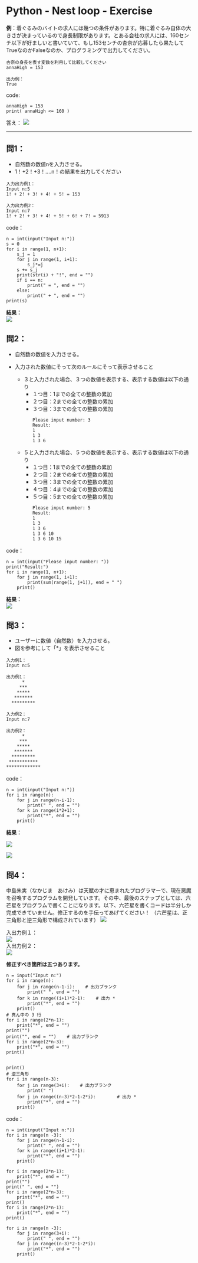 # Python - Nest loop - Exercise

**例**：着ぐるみのバイトの求人には幾つの条件があります。特に着ぐるみ自体の大きさが決まっているので身長制限があります。とある会社の求人には、160センチ以下が好ましいと書いていて、もし153センチの杏奈が応募したら果たしてTrueなのかFalseなのか、プログラミングで出力してください。
```
杏奈の身長を表す変数を利用して比較してください
annaHigh = 153

出力例：
True
```
code:
```python=
annaHigh = 153
print( annaHigh <= 160 )
```
答え：
![](https://i.imgur.com/SM2qRLJ.png)

        
--------------------------------------------
## 問1：
* 自然数の数値nを入力させる。
* 1！+2！+3！....n！の結果を出力してください
```
入力出力例1：
Input n:5
1! + 2! + 3! + 4! + 5! = 153

入力出力例2：
Input n:7
1! + 2! + 3! + 4! + 5! + 6! + 7! = 5913
```
code：
```python=
n = int(input("Input n:"))
s = 0
for i in range(1, n+1):
    s_j = 1
    for j in range(1, i+1):
        s_j*=j
    s += s_j
    print(str(i) + "!", end = "")
    if i == n:
        print(" = ", end = "")
    else:
        print(" + ", end = "")
print(s)
```

**結果：**<br>
![](https://i.imgur.com/cGLqeQi.png)



## 問2：
- 自然数の数値を入力させる。
- 入力された数値にそって次のルールにそって表示させること

    - ３と入力された場合、３つの数値を表示する、表示する数値は以下の通り
        - １つ目：1までの全ての整数の累加
        - ２つ目：2までの全ての整数の累加
        - ３つ目：3までの全ての整数の累加
            ```
            Please input number: 3
            Result:
            1
            1 3
            1 3 6
            ```
    - ５と入力された場合、５つの数値を表示する、表示する数値は以下の通り
        - １つ目：1までの全ての整数の累加
        - ２つ目：2までの全ての整数の累加
        - ３つ目：3までの全ての整数の累加
        - ４つ目：4までの全ての整数の累加
        - ５つ目：5までの全ての整数の累加
            ```
            Please input number: 5
            Result:
            1
            1 3
            1 3 6
            1 3 6 10
            1 3 6 10 15
            ```

code：
```python=
n = int(input("Please input number: "))
print("Result:")
for i in range(1, n+1):
    for j in range(1, i+1):
        print(sum(range(1, j+1)), end = " ")
    print()
```
**結果：**<br>
![](https://i.imgur.com/O91YjXW.png)


## 問3：
* ユーザーに数値（自然数）を入力させる。
* 図を参考にして「*」を表示させること
```
入力例1：
Input n:5

出力例1：
      *
     ***
    *****
   *******
  *********

入力例2：
Input n:7

出力例2：
      *
     ***
    *****
   *******
  *********
 ***********
*************
```
code：
```python=
n = int(input("Input n:"))
for i in range(n):
    for j in range(n-i-1):
        print(" ", end = "")
    for k in range(i*2+1):
        print("*", end = "")
    print()
```
**結果：**<br>

![](https://i.imgur.com/miKqRSU.png)

![](https://i.imgur.com/hSZgCjY.png)

## 問4：
中島朱実（なかじま　あけみ）は天賦の才に恵まれたプログラマーで、現在悪魔を召喚するプログラムを開発しています。その中、最後のステップとしては、六芒星をプログラムで書くことになります。以下、六芒星を書くコードは半分しか完成できていません。修正するのを手伝ってあげてください！
（六芒星は、正三角形と逆三角形で構成されています）
![](https://i.imgur.com/xmn7ovD.png)


入出力例１：
<br>![](https://i.imgur.com/tOw6B0J.png)
<br>入出力例２：
<br>![](https://i.imgur.com/yEzz58C.png)

**修正すべき箇所は五つあります。**
```python=
n = input("Input n:")
for i in range(n):
    for j in range(n-1-i):    # 出力ブランク
        print(" ", end = "")
    for k in range((i+1)*2-1):    # 出力 *
        print("*", end = "")
    print()
# 真ん中の 3 行
for i in range(2*n-1):
    print("*", end = "")
print("")
print("", end = "")    # 出力ブランク
for i in range(2*n-3):
    print("*", end = "")
print()


print()
# 逆三角形
for i in range(n-3):
    for j in range(3+i):    # 出力ブランク
        print(" ")
    for j in range((n-3)*2-1-2*i):        # 出力 *
        print("*", end = "")
    print()
```
code：
```python=
n = int(input("Input n:"))
for i in range(n -3):
    for j in range(n-1-i):
        print(" ", end = "")
    for k in range((i+1)*2-1):
        print("*", end = "")
    print()
    
for i in range(2*n-1):
    print("*", end = "")
print("")
print(" ", end = "")
for i in range(2*n-3):
    print("*", end = "")
print()
for i in range(2*n-1):
    print("*", end = "")
print()

for i in range(n -3):
    for j in range(3+i):
        print(" ", end = "")
    for j in range((n-3)*2-1-2*i):
        print("*", end = "")
    print()

```

